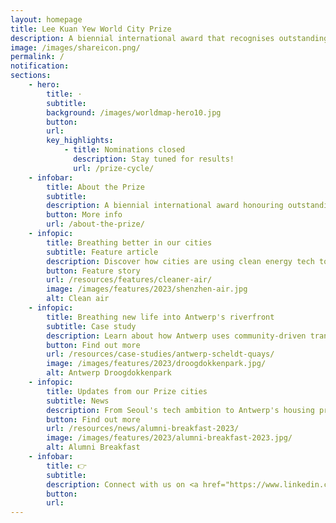 ```yaml
---
layout: homepage
title: Lee Kuan Yew World City Prize
description: A biennial international award that recognises outstanding cities in tackling urban challenges to bring about a holistic & sustained urban transformation
image: /images/shareicon.png/
permalink: /
notification: 
sections:
    - hero:
        title: ·
        subtitle: 
        background: /images/worldmap-hero10.jpg
        button: 
        url: 
        key_highlights:
            - title: Nominations closed
              description: Stay tuned for results!
              url: /prize-cycle/
    - infobar:    
        title: About the Prize
        subtitle: 
        description: A biennial international award honouring outstanding cities in creating liveable, vibrant & sustainable urban communities.
        button: More info
        url: /about-the-prize/
    - infopic:    
        title: Breathing better in our cities
        subtitle: Feature article
        description: Discover how cities are using clean energy tech to lower emissions and improve air quality.
        button: Feature story
        url: /resources/features/cleaner-air/
        image: /images/features/2023/shenzhen-air.jpg
        alt: Clean air
    - infopic:    
        title: Breathing new life into Antwerp's riverfront
        subtitle: Case study
        description: Learn about how Antwerp uses community-driven transformation to turn an industrial wasteland to a vibrant waterfront.
        button: Find out more
        url: /resources/case-studies/antwerp-scheldt-quays/
        image: /images/features/2023/droogdokkenpark.jpg/
        alt: Antwerp Droogdokkenpark
    - infopic:    
        title: Updates from our Prize cities
        subtitle: News
        description: From Seoul's tech ambition to Antwerp's housing priorities, discover the insights that are driving changes in our Prize cities. 
        button: Find out more
        url: /resources/news/alumni-breakfast-2023/
        image: /images/features/2023/alumni-breakfast-2023.jpg/
        alt: Alumni Breakfast
    - infobar:
        title: 👉
        subtitle: 
        description: Connect with us on <a href="https://www.linkedin.com/in/leekuanyewworldcityprize/" style="color:#967942; text-decoration:underline;" target="_blank">LinkedIn</a>
        button: 
        url: 
---
```

